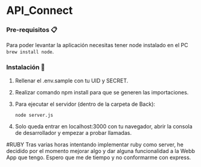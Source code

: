 # API_Connect

### Pre-requisitos 📋
Para poder levantar la aplicación necesitas tener node instalado en el PC 
	```
	brew install node
	```.
 
### Instalación 🔧
1. Rellenar el .env.sample con tu UID y SECRET.

2. Realizar comando npm install para que se generen las importaciones.

3. Para ejecutar el servidor (dentro de la carpeta de Back):
	```
	node server.js
	```

4. Solo queda entrar en localhost:3000 con tu navegador, abrir la consola de desarrollador y empezar a probar llamadas.


#RUBY
Tras varias horas intentando implementar ruby como server, he decidido por el momento mejorar algo y dar alguna funcionalidad
a la Webb App que tengo. Espero que me de tiempo y no conformarme con express.
